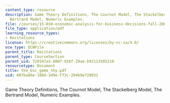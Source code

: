 ```yaml
---
content_type: resource
description: Game Theory Definitions, The Cournot Model, The Stackelberg Model, The
  Bertrand Model, Numeric Examples.
file: /courses/15-010-economic-analysis-for-business-decisions-fall-2004/807ba86e100d349ef73c294b9e720931_the_bsc_game_thy.pdf
file_type: application/pdf
learning_resource_types:
- Recitations
license: https://creativecommons.org/licenses/by-nc-sa/4.0/
ocw_type: OCWFile
parent_title: Recitations
parent_type: CourseSection
parent_uid: 729197a3-8007-916f-29ae-b92113505210
resourcetype: Document
title: the_bsc_game_thy.pdf
uid: 807ba86e-100d-349e-f73c-294b9e720931
---
```

Game Theory Definitions, The Cournot Model, The Stackelberg Model, The Bertrand Model, Numeric Examples.
